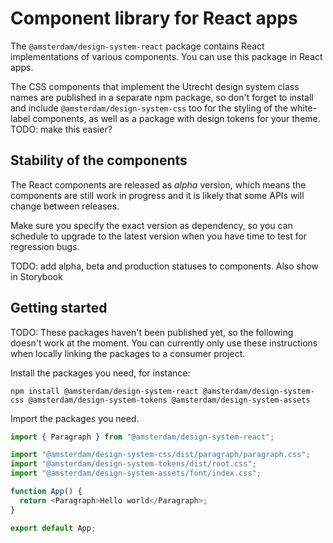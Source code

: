 <!-- @license CC0-1.0 -->

# Component library for React apps

The `@amsterdam/design-system-react` package contains React implementations of various components. You can use this package in React apps.

The CSS components that implement the Utrecht design system class names are published in a separate npm package, so don't forget to install and include `@amsterdam/design-system-css` too for the styling of the white-label components, as well as a package with design tokens for your theme. TODO: make this easier?

## Stability of the components

The React components are released as _alpha_ version, which means the components are still work in progress and it is likely that some APIs will change between releases.

Make sure you specify the exact version as dependency, so you can schedule to upgrade to the latest version when you have time to test for regression bugs.

TODO: add alpha, beta and production statuses to components. Also show in Storybook

## Getting started

TODO: These packages haven't been published yet, so the following doesn't work at the moment. You can currently only use these instructions when locally linking the packages to a consumer project.

Install the packages you need, for instance:

`npm install @amsterdam/design-system-react @amsterdam/design-system-css @amsterdam/design-system-tokens @amsterdam/design-system-assets`

Import the packages you need.

```javascript
import { Paragraph } from "@amsterdam/design-system-react";

import "@amsterdam/design-system-css/dist/paragraph/paragraph.css";
import "@amsterdam/design-system-tokens/dist/root.css";
import "@amsterdam/design-system-assets/font/index.css";

function App() {
  return <Paragraph>Hello world</Paragraph>;
}

export default App;
```
